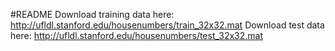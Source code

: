 #README
Download training data here: http://ufldl.stanford.edu/housenumbers/train_32x32.mat
Download test data here: http://ufldl.stanford.edu/housenumbers/test_32x32.mat
